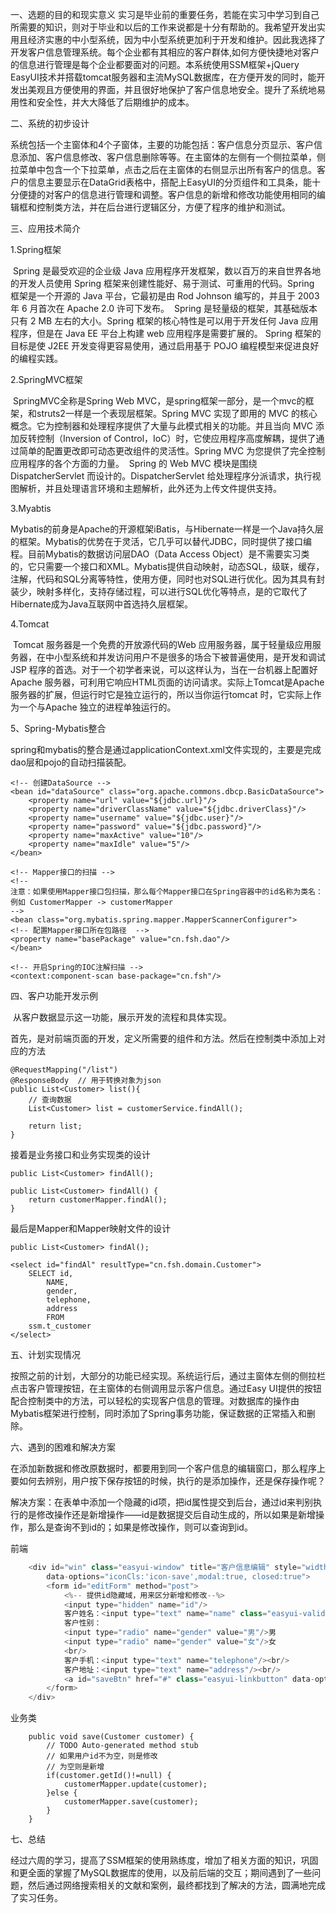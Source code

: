 一、选题的目的和现实意义
	实习是毕业前的重要任务，若能在实习中学习到自己所需要的知识，则对于毕业和以后的工作来说都是十分有帮助的。我希望开发出实用且经济实惠的中小型系统，因为中小型系统更加利于开发和维护。因此我选择了开发客户信息管理系统。每个企业都有其相应的客户群体,如何方便快捷地对客户的信息进行管理是每个企业都要面对的问题。本系统使用SSM框架+jQuery EasyUI技术并搭载tomcat服务器和主流MySQL数据库，在方便开发的同时，能开发出美观且方便使用的界面，并且很好地保护了客户信息地安全。提升了系统地易用性和安全性，并大大降低了后期维护的成本。

二、系统的初步设计

​	系统包括一个主窗体和4个子窗体，主要的功能包括：客户信息分页显示、客户信息添加、客户信息修改、客户信息删除等等。在主窗体的左侧有一个侧拉菜单，侧拉菜单中包含一个下拉菜单，点击之后在主窗体的右侧显示出所有客户的信息。客户的信息主要显示在DataGrid表格中，搭配上EasyUI的分页组件和工具条，能十分便捷的对客户的信息进行管理和调整。客户信息的新增和修改功能使用相同的编辑框和控制类方法，并在后台进行逻辑区分，方便了程序的维护和测试。

三、应用技术简介

1.Spring框架

​	Spring 是最受欢迎的企业级 Java 应用程序开发框架，数以百万的来自世界各地的开发人员使用 Spring 框架来创建性能好、易于测试、可重用的代码。Spring 框架是一个开源的 Java 平台，它最初是由 Rod Johnson 编写的，并且于 2003 年 6 月首次在 Apache 2.0 许可下发布。
​	Spring 是轻量级的框架，其基础版本只有 2 MB 左右的大小。Spring 框架的核心特性是可以用于开发任何 Java 应用程序，但是在 Java EE 平台上构建 web 应用程序是需要扩展的。 Spring 框架的目标是使 J2EE 开发变得更容易使用，通过启用基于 POJO 编程模型来促进良好的编程实践。

2.SpringMVC框架

​	SpringMVC全称是Spring Web MVC，是spring框架一部分，是一个mvc的框架，和struts2一样是一个表现层框架。Spring MVC 实现了即用的 MVC 的核心概念。它为控制器和处理程序提供了大量与此模式相关的功能。并且当向 MVC 添加反转控制（Inversion of Control，IoC）时，它使应用程序高度解耦，提供了通过简单的配置更改即可动态更改组件的灵活性。Spring MVC 为您提供了完全控制应用程序的各个方面的力量。
​	Spring 的 Web MVC 模块是围绕 DispatcherServlet 而设计的。DispatcherServlet 给处理程序分派请求，执行视图解析，并且处理语言环境和主题解析，此外还为上传文件提供支持。

3.Myabtis

​	Mybatis的前身是Apache的开源框架iBatis，与Hibernate一样是一个Java持久层的框架。
​	Mybatis的优势在于灵活，它几乎可以替代JDBC，同时提供了接口编程。目前Mybatis的数据访问层DAO（Data Access Object）是不需要实习类的，它只需要一个接口和XML。Mybatis提供自动映射，动态SQL，级联，缓存，注解，代码和SQL分离等特性，使用方便，同时也对SQL进行优化。因为其具有封装少，映射多样化，支持存储过程，可以进行SQL优化等特点，是的它取代了Hibernate成为Java互联网中首选持久层框架。

4.Tomcat

​	Tomcat 服务器是一个免费的开放源代码的Web 应用服务器，属于轻量级应用服务器，在中小型系统和并发访问用户不是很多的场合下被普遍使用，是开发和调试JSP 程序的首选。对于一个初学者来说，可以这样认为，当在一台机器上配置好Apache 服务器，可利用它响应HTML页面的访问请求。实际上Tomcat是Apache 服务器的扩展，但运行时它是独立运行的，所以当你运行tomcat 时，它实际上作为一个与Apache 独立的进程单独运行的。

5、Spring-Mybatis整合

spring和mybatis的整合是通过applicationContext.xml文件实现的，主要是完成 dao层和pojo的自动扫描装配。

	<!-- 创建DataSource -->
	<bean id="dataSource" class="org.apache.commons.dbcp.BasicDataSource">
		<property name="url" value="${jdbc.url}"/>
		<property name="driverClassName" value="${jdbc.driverClass}"/>
		<property name="username" value="${jdbc.user}"/>
		<property name="password" value="${jdbc.password}"/>
		<property name="maxActive" value="10"/>
		<property name="maxIdle" value="5"/>
	</bean>	
	
	<!-- Mapper接口的扫描 -->
	<!-- 
	注意：如果使用Mapper接口包扫描，那么每个Mapper接口在Spring容器中的id名称为类名： 例如 CustomerMapper -> customerMapper
	-->
	<bean class="org.mybatis.spring.mapper.MapperScannerConfigurer">
	<!-- 配置Mapper接口所在包路径  -->
	<property name="basePackage" value="cn.fsh.dao"/>
	</bean>
	
	<!-- 开启Spring的IOC注解扫描 -->
	<context:component-scan base-package="cn.fsh"/>



四、客户功能开发示例

​	从客户数据显示这一功能，展示开发的流程和具体实现。

​	首先，是对前端页面的开发，定义所需要的组件和方法。然后在控制类中添加上对应的方法

	@RequestMapping("/list")
	@ResponseBody  // 用于转换对象为json
	public List<Customer> list(){
		// 查询数据
		List<Customer> list = customerService.findAll();
		
		return list;
	}
接着是业务接口和业务实现类的设计

```
public List<Customer> findAll();
```

	public List<Customer> findAll() {
		return customerMapper.findAl();
	}
最后是Mapper和Mapper映射文件的设计

```
public List<Customer> findAl();
```

	<select id="findAl" resultType="cn.fsh.domain.Customer">
		SELECT id,
			NAME,
			gender,
			telephone,
			address
			FROM
		ssm.t_customer
	</select>
五、计划实现情况

​	按照之前的计划，大部分的功能已经实现。系统运行后，通过主窗体左侧的侧拉栏点击客户管理按钮，在主窗体的右侧调用显示客户信息。通过Easy UI提供的按钮配合控制类中的方法，可以轻松的实现客户信息的管理。对数据库的操作由Mybatis框架进行控制，同时添加了Spring事务功能，保证数据的正常插入和删除。

六、遇到的困难和解决方案

​	在添加新数据和修改原数据时，都要用到同一个客户信息的编辑窗口，那么程序上要如何去辨别，用户按下保存按钮的时候，执行的是添加操作，还是保存操作呢？

​	解决方案：在表单中添加一个隐藏的id项，把id属性提交到后台，通过id来判别执行的是修改操作还是新增操作——id是数据提交后自动生成的，所以如果是新增操作，那么是查询不到id的；如果是修改操作，则可以查询到id。

前端

```java
 	<div id="win" class="easyui-window" title="客户信息编辑" style="width:400px;height:300px"
  		data-options="iconCls:'icon-save',modal:true, closed:true">
  		<form id="editForm" method="post">
  			<%-- 提供id隐藏域，用来区分新增和修改--%>
  			<input type="hidden" name="id"/>
  			客户姓名：<input type="text" name="name" class="easyui-validatebox" data-options="required:true"/><br/>
		   	客户性别：
		   	<input type="radio" name="gender" value="男"/>男
		   	<input type="radio" name="gender" value="女"/>女
		   	<br/>
		   	客户手机：<input type="text" name="telephone"/><br/>
		   	客户地址：<input type="text" name="address"/><br/>
		   	<a id="saveBtn" href="#" class="easyui-linkbutton" data-options="iconCls:'icon-save'">保存</a>
  		</form>
  	</div>
```



业务类

		public void save(Customer customer) {
			// TODO Auto-generated method stub
			// 如果用户id不为空，则是修改
			// 为空则是新增
			if(customer.getId()!=null) {
				customerMapper.update(customer);
			}else {
				customerMapper.save(customer);
			}
		}
七、总结

​	经过六周的学习，提高了SSM框架的使用熟练度，增加了相关方面的知识，巩固和更全面的掌握了MySQL数据库的使用，以及前后端的交互；期间遇到了一些问题，然后通过网络搜索相关的文献和案例，最终都找到了解决的方法，圆满地完成了实习任务。
